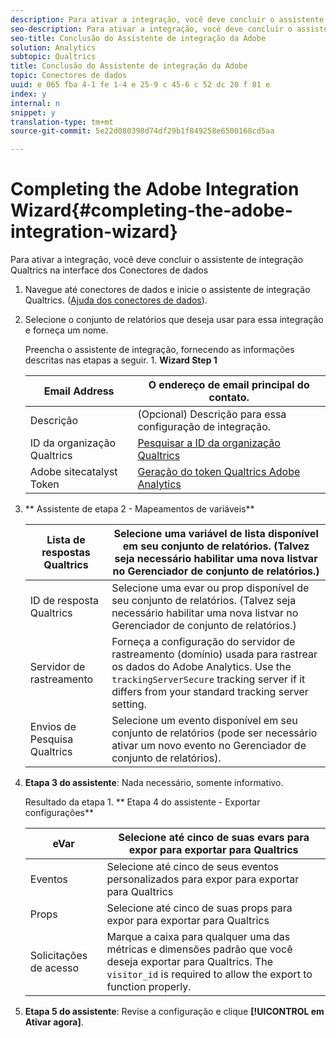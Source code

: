 ```yaml
---
description: Para ativar a integração, você deve concluir o assistente de integração Qualtrics na interface dos Conectores de dados
seo-description: Para ativar a integração, você deve concluir o assistente de integração Qualtrics na interface dos Conectores de dados
seo-title: Conclusão do Assistente de integração da Adobe
solution: Analytics
subtopic: Qualtrics
title: Conclusão do Assistente de integração da Adobe
topic: Conectores de dados
uuid: e 065 fba 4-1 fe 1-4 e 25-9 c 45-6 c 52 dc 20 f 81 e
index: y
internal: n
snippet: y
translation-type: tm+mt
source-git-commit: 5e22d080398d74df29b1f849258e6500168cd5aa

---
```



# Completing the Adobe Integration Wizard{#completing-the-adobe-integration-wizard}

Para ativar a integração, você deve concluir o assistente de integração Qualtrics na interface dos Conectores de dados

1. Navegue até conectores de dados e inicie o assistente de integração Qualtrics. ([Ajuda dos conectores de dados](http://microsite.omniture.com/t2/help/en_US/genesis/)).
1. Selecione o conjunto de relatórios que deseja usar para essa integração e forneça um nome.

   Preencha o assistente de integração, fornecendo as informações descritas nas etapas a seguir. 1. **Wizard Step 1**

   | Email Address | O endereço de email principal do contato. |
   |---|---|
   | Descrição | (Opcional) Descrição para essa configuração de integração. |
   | ID da organização Qualtrics | [Pesquisar a ID da organização Qualtrics](../../qualtrics-overview/qualtrics-org-id.md#task-47ea30d6dcd24893986a5e5b8dcf5e96) |
   | Adobe sitecatalyst Token | [Geração do token Qualtrics Adobe Analytics](../../qualtrics-overview/qualtrics-token.md#task-e32eacbc91614008b84e6b2f0b92d372) |

1. ** Assistente de etapa 2 - Mapeamentos de variáveis**

   | Lista de respostas Qualtrics | Selecione uma variável de lista disponível em seu conjunto de relatórios. (Talvez seja necessário habilitar uma nova listvar no Gerenciador de conjunto de relatórios.) |
   |---|---|
   | ID de resposta Qualtrics | Selecione uma evar ou prop disponível de seu conjunto de relatórios. (Talvez seja necessário habilitar uma nova listvar no Gerenciador de conjunto de relatórios.) |
   | Servidor de rastreamento | Forneça a configuração do servidor de rastreamento (domínio) usada para rastrear os dados do Adobe Analytics. Use the `trackingServerSecure` tracking server if it differs from your standard tracking server setting. |
   | Envios de Pesquisa Qualtrics | Selecione um evento disponível em seu conjunto de relatórios (pode ser necessário ativar um novo evento no Gerenciador de conjunto de relatórios). |

1. **Etapa 3 do assistente**: Nada necessário, somente informativo.

   Resultado da etapa 1. ** Etapa 4 do assistente - Exportar configurações**

   | eVar | Selecione até cinco de suas evars para expor para exportar para Qualtrics |
   |---|---|
   | Eventos  | Selecione até cinco de seus eventos personalizados para expor para exportar para Qualtrics |
   | Props | Selecione até cinco de suas props para expor para exportar para Qualtrics |
   | Solicitações de acesso | Marque a caixa para qualquer uma das métricas e dimensões padrão que você deseja exportar para Qualtrics. The `visitor_id` is required to allow the export to function properly. |

1. **Etapa 5 do assistente**: Revise a configuração e clique **[!UICONTROL em Ativar agora]**.

